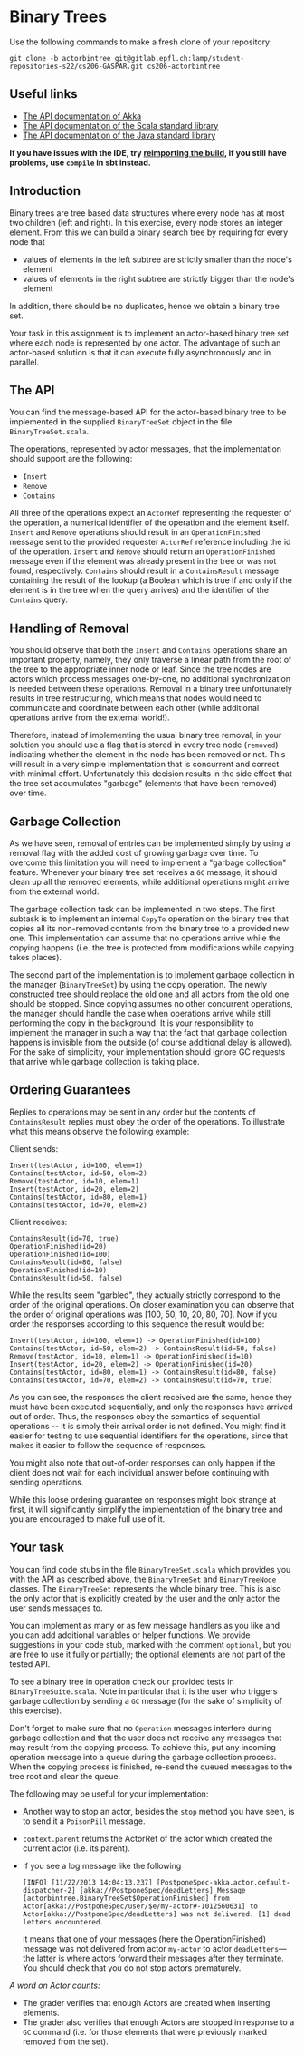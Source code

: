 # Binary Trees

Use the following commands to make a fresh clone of your repository:

```
git clone -b actorbintree git@gitlab.epfl.ch:lamp/student-repositories-s22/cs206-GASPAR.git cs206-actorbintree
```

## Useful links

  * [The API documentation of Akka](https://doc.akka.io/api/akka/current/akka/index.html)
  * [The API documentation of the Scala standard library](https://www.scala-lang.org/files/archive/api/2.13.4)
  * [The API documentation of the Java standard library](https://docs.oracle.com/en/java/javase/15/docs/api/index.html)

**If you have issues with the IDE, try [reimporting the
build](https://gitlab.epfl.ch/lamp/cs206/-/blob/master/labs/example-lab.md#ide-features-like-type-on-hover-or-go-to-definition-do-not-work),
if you still have problems, use `compile` in sbt instead.**

## Introduction

Binary trees are tree based data structures where every node has at most two children (left and right).
In this exercise, every node stores an integer element.
From this we can build a binary search tree by requiring for every node that

 * values of elements in the left subtree are strictly smaller than the node's element
 * values of elements in the right subtree are strictly bigger than the node's element

In addition, there should be no duplicates, hence we obtain a binary tree set.

Your task in this assignment is to implement an actor-based binary tree set where each node is
represented by one actor. The advantage of such an actor-based solution is that it can execute
fully asynchronously and in parallel.

## The API

You can find the message-based API for the actor-based binary tree to be implemented in the supplied `BinaryTreeSet` object
in the file `BinaryTreeSet.scala`.

The operations, represented by actor messages, that the implementation should support are the following:

 * `Insert`
 * `Remove`
 * `Contains`

All three of the operations expect an `ActorRef` representing the requester of the operation, a numerical identifier of
the operation and the element itself. `Insert` and `Remove` operations should result in an `OperationFinished` message sent
to the provided requester `ActorRef` reference including the id of the operation. `Insert` and `Remove` should return an
`OperationFinished` message even if the element was already present in the tree or was not found, respectively.
`Contains` should result in a `ContainsResult` message containing the result of the lookup (a Boolean which is
true if and only if the element is in the tree when the query arrives) and the identifier of the `Contains` query.

## Handling of Removal

You should observe that both the `Insert` and `Contains` operations share an important property, namely, they only
traverse a linear path from the root of the tree to the appropriate inner node or leaf. Since the tree nodes are actors
which process messages one-by-one, no additional synchronization is needed between these operations. Removal in a
binary tree unfortunately results in tree restructuring, which means that nodes would need to communicate and coordinate
between each other (while additional operations arrive from the external world!).

Therefore, instead of implementing the usual binary tree removal, in your solution you should use a flag that is stored
in every tree node (`removed`) indicating whether the element in the node has been removed or not. This will result in a very
simple implementation that is concurrent and correct with minimal effort. Unfortunately this decision results in the
side effect that the tree set accumulates "garbage" (elements that have been removed) over time.

## Garbage Collection

As we have seen, removal of entries can be implemented simply by using a removal flag with the
added cost of growing garbage over time. To overcome this limitation you will need to implement a "garbage collection"
feature. Whenever your binary tree set receives a `GC` message, it should clean up all the removed elements, while
additional operations might arrive from the external world.

The garbage collection task can be implemented in two steps. The first subtask is to implement an internal
`CopyTo` operation on the binary tree that copies all its non-removed contents from the binary tree to a provided new one. This
implementation can assume that no operations arrive while the copying happens (i.e. the tree is protected from modifications
while copying takes places).

The second part of the implementation is to implement garbage collection in the manager (`BinaryTreeSet`) by using the copy operation.
The newly constructed tree should replace the old one and all actors from the old one should be stopped.
Since copying assumes no other concurrent operations, the manager should handle the case when operations arrive while still
performing the copy in the background. It is your responsibility to implement the manager in such a way that the fact
that garbage collection happens is invisible from the outside (of course additional delay is allowed).
For the sake of simplicity, your implementation should ignore GC requests that arrive while garbage collection is taking place.

## Ordering Guarantees

Replies to operations may be sent in any order but the contents of `ContainsResult` replies must obey the order of the
operations. To illustrate what this means observe the following example:

Client sends:

    Insert(testActor, id=100, elem=1)
    Contains(testActor, id=50, elem=2)
    Remove(testActor, id=10, elem=1)
    Insert(testActor, id=20, elem=2)
    Contains(testActor, id=80, elem=1)
    Contains(testActor, id=70, elem=2)

Client receives:

    ContainsResult(id=70, true)
    OperationFinished(id=20)
    OperationFinished(id=100)
    ContainsResult(id=80, false)
    OperationFinished(id=10)
    ContainsResult(id=50, false)

While the results seem "garbled", they actually strictly correspond to the order of the original operations. On
closer examination you can observe that the order of original operations was [100, 50, 10, 20, 80, 70]. Now if you
order the responses according to this sequence the result would be:

    Insert(testActor, id=100, elem=1) -> OperationFinished(id=100)
    Contains(testActor, id=50, elem=2) -> ContainsResult(id=50, false)
    Remove(testActor, id=10, elem=1) -> OperationFinished(id=10)
    Insert(testActor, id=20, elem=2) -> OperationFinished(id=20)
    Contains(testActor, id=80, elem=1) -> ContainsResult(id=80, false)
    Contains(testActor, id=70, elem=2) -> ContainsResult(id=70, true)

As you can see, the responses the client received are the same, hence they must have been executed sequentially,
and only the responses have arrived out of order. Thus, the responses obey the semantics of sequential operations
 -- it is simply their arrival order is not
defined. You might find it easier for testing to use sequential identifiers for the operations, since that makes it
easier to follow the sequence of responses.

You might also note that out-of-order responses can only happen if the client does not wait for each individual answer
before continuing with sending operations.

While this loose ordering guarantee on responses might look strange at first, it will significantly simplify the
implementation of the binary tree and you are encouraged to make full use of it.

## Your task

You can find code stubs in the file `BinaryTreeSet.scala` which provides you with the API as described above,
the `BinaryTreeSet` and `BinaryTreeNode` classes. The `BinaryTreeSet` represents the whole binary tree.
This is also the only actor that is explicitly created by the user and the only actor the user sends messages to.

You can implement as many or as few message handlers as you like and you can add additional variables or helper
functions. We provide suggestions in your code stub, marked with the comment `optional`, but you are free to use
it fully or partially; the optional elements are not part of the tested API.

To see a binary tree in operation check our provided tests in `BinaryTreeSuite.scala`. Note in particular
that it is the user who triggers garbage collection by sending a `GC` message (for the sake of simplicity of this exercise).

Don't forget to make sure that no `Operation` messages interfere during garbage collection and that the user does
not receive any messages that may result from the copying process. To achieve this, put any incoming operation message
into a queue during the garbage collection process. When the copying process is finished, re-send the queued messages
to the tree root and clear the queue.

The following may be useful for your implementation:

 * Another way to stop an actor, besides the `stop` method you have seen, is to send it a `PoisonPill` message.
 * `context.parent` returns the ActorRef of the actor which created the current actor (i.e. its parent).
 * If you see a log message like the following

       [INFO] [11/22/2013 14:04:13.237] [PostponeSpec-akka.actor.default-dispatcher-2] [akka://PostponeSpec/deadLetters] Message [actorbintree.BinaryTreeSet$OperationFinished] from Actor[akka://PostponeSpec/user/$e/my-actor#-1012560631] to Actor[akka://PostponeSpec/deadLetters] was not delivered. [1] dead letters encountered.

   it means that one of your messages (here the OperationFinished) message was not delivered from actor `my-actor` to actor `deadLetters`—the latter is where actors forward their messages after they terminate.
   You should check that you do not stop actors prematurely.

*A word on Actor counts:*

  * The grader verifies that enough Actors are created when inserting elements.
  * The grader also verifies that enough Actors are stopped in response to a `GC` command (i.e. for those elements that were previously marked removed from the set).
